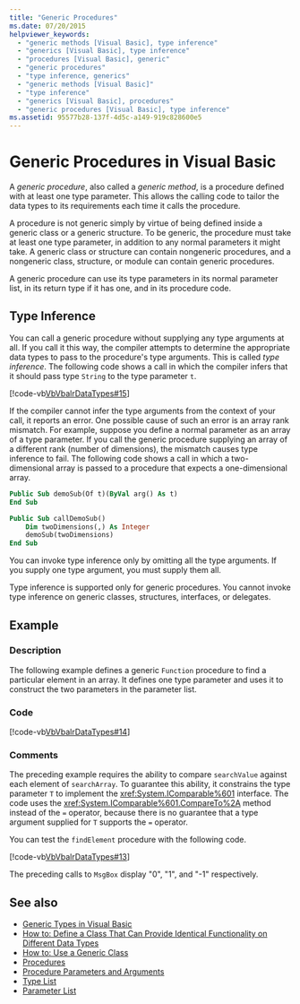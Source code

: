 ```yaml
---
title: "Generic Procedures"
ms.date: 07/20/2015
helpviewer_keywords: 
  - "generic methods [Visual Basic], type inference"
  - "generics [Visual Basic], type inference"
  - "procedures [Visual Basic], generic"
  - "generic procedures"
  - "type inference, generics"
  - "generic methods [Visual Basic]"
  - "type inference"
  - "generics [Visual Basic], procedures"
  - "generic procedures [Visual Basic], type inference"
ms.assetid: 95577b28-137f-4d5c-a149-919c828600e5
---
```

# Generic Procedures in Visual Basic
A *generic procedure*, also called a *generic method*, is a procedure defined with at least one type parameter. This allows the calling code to tailor the data types to its requirements each time it calls the procedure.  
  
 A procedure is not generic simply by virtue of being defined inside a generic class or a generic structure. To be generic, the procedure must take at least one type parameter, in addition to any normal parameters it might take. A generic class or structure can contain nongeneric procedures, and a nongeneric class, structure, or module can contain generic procedures.  
  
 A generic procedure can use its type parameters in its normal parameter list, in its return type if it has one, and in its procedure code.  
  
## Type Inference  
 You can call a generic procedure without supplying any type arguments at all. If you call it this way, the compiler attempts to determine the appropriate data types to pass to the procedure's type arguments. This is called *type inference*. The following code shows a call in which the compiler infers that it should pass type `String` to the type parameter `t`.  
  
 [!code-vb[VbVbalrDataTypes#15](~/samples/snippets/visualbasic/VS_Snippets_VBCSharp/VbVbalrDataTypes/VB/Class1.vb#15)]  
  
 If the compiler cannot infer the type arguments from the context of your call, it reports an error. One possible cause of such an error is an array rank mismatch. For example, suppose you define a normal parameter as an array of a type parameter. If you call the generic procedure supplying an array of a different rank (number of dimensions), the mismatch causes type inference to fail. The following code shows a call in which a two-dimensional array is passed to a procedure that expects a one-dimensional array.  
  
```vb  
Public Sub demoSub(Of t)(ByVal arg() As t)
End Sub

Public Sub callDemoSub()
    Dim twoDimensions(,) As Integer
    demoSub(twoDimensions)
End Sub
```
  
 You can invoke type inference only by omitting all the type arguments. If you supply one type argument, you must supply them all.  
  
 Type inference is supported only for generic procedures. You cannot invoke type inference on generic classes, structures, interfaces, or delegates.  
  
## Example  
  
### Description  
 The following example defines a generic `Function` procedure to find a particular element in an array. It defines one type parameter and uses it to construct the two parameters in the parameter list.  
  
### Code  
 [!code-vb[VbVbalrDataTypes#14](~/samples/snippets/visualbasic/VS_Snippets_VBCSharp/VbVbalrDataTypes/VB/Class1.vb#14)]  
  
### Comments  
 The preceding example requires the ability to compare `searchValue` against each element of `searchArray`. To guarantee this ability, it constrains the type parameter `T` to implement the <xref:System.IComparable%601> interface. The code uses the <xref:System.IComparable%601.CompareTo%2A> method instead of the `=` operator, because there is no guarantee that a type argument supplied for `T` supports the `=` operator.  
  
 You can test the `findElement` procedure with the following code.  
  
 [!code-vb[VbVbalrDataTypes#13](~/samples/snippets/visualbasic/VS_Snippets_VBCSharp/VbVbalrDataTypes/VB/Class1.vb#13)]  
  
 The preceding calls to `MsgBox` display "0", "1", and "-1" respectively.  
  
## See also

- [Generic Types in Visual Basic](generic-types.md)
- [How to: Define a Class That Can Provide Identical Functionality on Different Data Types](how-to-define-a-class-that-can-provide-identical-functionality.md)
- [How to: Use a Generic Class](how-to-use-a-generic-class.md)
- [Procedures](../procedures/index.md)
- [Procedure Parameters and Arguments](../procedures/procedure-parameters-and-arguments.md)
- [Type List](../../../language-reference/statements/type-list.md)
- [Parameter List](../../../language-reference/statements/parameter-list.md)
